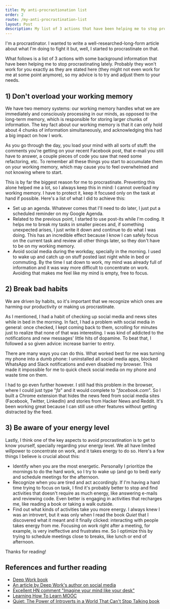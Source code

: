 ```yaml
---
title: My anti-procrastionation list
order: 2
route: /my-anti-procrastination-list
layout: Post
description: My list of 3 actions that have been helping me to stop procrastinating lately.
---
```

I'm a procrastinator. I wanted to write a well-researched-long-form article about what I'm doing to fight it but, well, I started to procrastinate on that.

What follows is a list of 3 actions with some background information that have been helping me to stop procrastinating lately. Probably they won't work for you exactly as they are stated here (they might not even work for me at some point anymore), so my advice is to try and adjust them to your needs.

## 1) Don't overload your working memory

We have two memory systems: our working memory handles what we are immediately and consciously processing in our minds, as opposed to the long-term memory, which is responsible for storing larger chunks of information. The key fact about our working memory is that it can only hold about 4 chunks of information simultaneously, and acknowledging this had a big impact on how I work.

As you go through the day, you load your mind with all sorts of stuff: the comments you're getting on your recent Facebook post, that e-mail you still have to answer, a couple pieces of code you saw that need some refactoring, etc. To remember all these things you start to accumulate them on your working memory, which may cause you to feel overwhelmed and not knowing where to start. 

This is by far the biggest reason for me to procrastinate. Preventing this alone helped me a lot, so I always keep this in mind: I cannot overload my working memory. I have to protect it, keep it focused only on the task at hand if possible. Here's a list of what I did to achieve this:

- Set up an agenda. Whatever comes that I'll need to do later, I just put a scheduled reminder on my Google Agenda.
- Related to the previous point, I started to use post-its while I'm coding. It helps me to break my tasks in smaller pieces and, if something unexpected arises, I just write it down and continue to do what I was doing. This has an incredible effect because I know I can safely focus on the current task and review all other things later, so they don't have to be on my working memory.
- Avoid social media during the workday, specially in the morning. I used to wake up and catch up on stuff posted last night while in bed or commuting. By the time I sat down to work, my mind was already full of information and it was way more difficult to concentrate on work. Avoiding that makes me feel like my mind is empty, free to focus.

## 2) Break bad habits

We are driven by habits, so it's important that we recognize which ones are harming our productivity or making us procrastinate.

As I mentioned, I had a habit of checking up social media and news sites while in bed in the morning. In fact, I had a problem with social media in general: once checked, I kept coming back to them, scrolling for minutes just to realize that none of that was interesting. I was kind of addicted to the notifications and new messages' little hits of dopamine. To beat that, I followed a so given advice: increase barrier to entry.

There are many ways you can do this. What worked best for me was turning my phone into a dumb phone: I uninstalled all social media apps, blocked WhatsApp and Slack notifications and even disabled my browser. This made it impossible for me to quick check social media on my phone and waste time on them.

I had to go even further however. I still had this problem in the browser, where I could just type "*fa*" and it would complete to "*facebook.com*". So I built a Chrome extension that hides the news feed from social media sites (Facebook, Twitter, LinkedIn) and stories from Hacker News and Reddit. It's been working great because I can still use other features without getting distracted by the feed.   

## 3) Be aware of your energy level

Lastly, I think one of the key aspects to avoid procrastination is to get to know yourself, specially regarding your energy level. We all have limited willpower to concentrate on work, and it takes energy to do so. Here's a few things I believe is crucial about this:

- Identify when you are the most energetic. Personally I prioritize the mornings to do the hard work, so I try to wake up (and go to bed) early and schedule meetings for the afternoon.
- Recognize when you are tired and act accordingly. If I'm having a hard time trying to focus on task, I find it's probably better to stop and find activities that doesn't require as much energy, like answering e-mails and reviewing code. Even better is engaging in activities that recharges me, like reading a book or taking a walk outside.
- Find out what kinds of activities take you more energy. I always knew I was an introvert, but it was only when I read the book *Quiet* that I discovered what it meant and it finally clicked: interacting with people takes energy from me. Focusing on work right after a meeting, for example, is very ineffective and frustrates me. So I optimize this by trying to schedule meetings close to breaks, like lunch or end of afternoon. 

Thanks for reading!

## References and further reading

- [Deep Work book](https://www.amazon.com/Deep-Work-Focused-Success-Distracted/dp/1455586692)
- [An article by Deep Work's author on social media](https://mobile.nytimes.com/2016/11/20/jobs/quit-social-media-your-career-may-depend-on-it.html)
- [Excellent HN comment "Imagine your mind like your desk"](https://news.ycombinator.com/item?id=13718024)
- [Learning How To Learn MOOC](https://pt.coursera.org/learn/learning-how-to-learn)
- [Quiet: The Power of Introverts in a World That Can't Stop Talking book](https://www.amazon.com/Quiet-Power-Introverts-World-Talking/dp/0307352153)